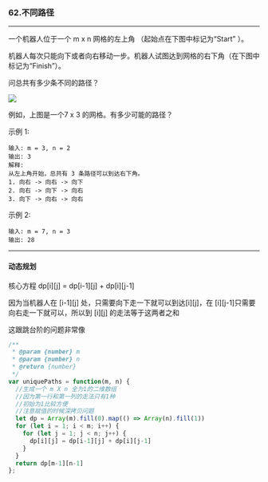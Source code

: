 ### 62.不同路径

---

一个机器人位于一个 m x n 网格的左上角 （起始点在下图中标记为“Start” ）。

机器人每次只能向下或者向右移动一步。机器人试图达到网格的右下角（在下图中标记为“Finish”）。

问总共有多少条不同的路径？

![](https://assets.leetcode-cn.com/aliyun-lc-upload/uploads/2018/10/22/robot_maze.png)

例如，上图是一个7 x 3 的网格。有多少可能的路径？

示例 1:
```
输入: m = 3, n = 2
输出: 3
解释:
从左上角开始，总共有 3 条路径可以到达右下角。
1. 向右 -> 向右 -> 向下
2. 向右 -> 向下 -> 向右
3. 向下 -> 向右 -> 向右
```
示例 2:
```
输入: m = 7, n = 3
输出: 28
```
---

#### 动态规划

核心方程 dp[i][j] = dp[i-1][j] + dp[i][j-1]

因为当机器人在 [i-1][j] 处，只需要向下走一下就可以到达[i][j]，在 [i][j-1]只需要向右走一下就可以，所以到 [i][j] 的走法等于这两者之和

这跟跳台阶的问题非常像

``` js
/**
 * @param {number} m
 * @param {number} n
 * @return {number}
 */
var uniquePaths = function(m, n) {
  //生成一个 m X n 全为1的二维数组
  //因为第一行和第一列的走法只有1种
  //初始为1比较方便
  //注意赋值的时候深拷贝问题
  let dp = Array(m).fill(0).map(() => Array(n).fill(1))
  for (let i = 1; i < m; i++) {
    for (let j = 1; j < n; j++) {
      dp[i][j] = dp[i-1][j] + dp[i][j-1]
    }
  }
  return dp[m-1][n-1]
};
```
